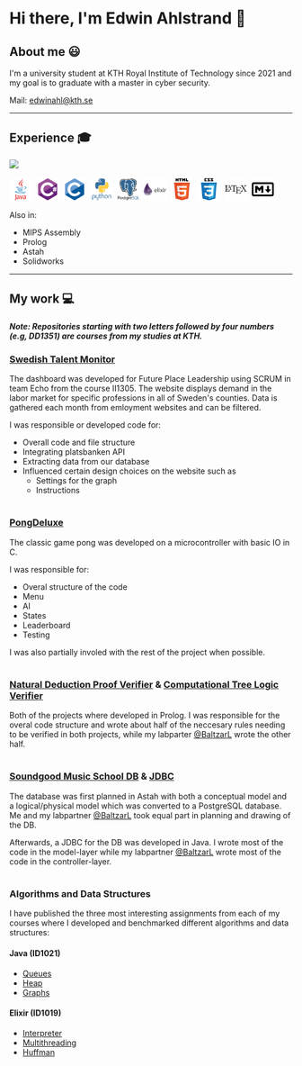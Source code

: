 # Hi there, I'm Edwin Ahlstrand 👋


## About me 😃
I'm a university student at KTH Royal Institute of Technology since 2021 and my goal is to graduate with a master in cyber security.

Mail: edwinahl@kth.se

---

## Experience 🎓

![](https://github-readme-stats.vercel.app/api/top-langs/?username=EdwinAhl&theme=dark&hide_border=false&include_all_commits=true&count_private=false&layout=compact)

<div>
 <img src="https://github.com/devicons/devicon/blob/master/icons/java/java-original-wordmark.svg" title="Java" alt="Java" width="40" height="40"/>&nbsp;
 <img src="https://github.com/devicons/devicon/blob/master/icons/csharp/csharp-original.svg" title="C#" alt="csharp" width="40" height="40"/>&nbsp;
 <img src="https://github.com/devicons/devicon/blob/master/icons/c/c-original.svg" title="C" alt="C" width="40" height="40"/>&nbsp;
 <img src="https://github.com/devicons/devicon/blob/master/icons/python/python-original-wordmark.svg" title="Python" alt="Python" width="40" height="40"/>&nbsp;
 <img src="https://github.com/devicons/devicon/blob/master/icons/postgresql/postgresql-original-wordmark.svg" title="PostgreSQL" alt="PostgreSQL" width="40" height="40"/>&nbsp;
 <img src="https://github.com/devicons/devicon/blob/master/icons/elixir/elixir-original-wordmark.svg" title="Elixir" alt="Elixir" width="40" height="40"/>&nbsp;
 <img src="https://github.com/devicons/devicon/blob/master/icons/html5/html5-original-wordmark.svg" title="HTML" alt="HTML" width="40" height="40"/>&nbsp;
 <img src="https://github.com/devicons/devicon/blob/master/icons/css3/css3-original-wordmark.svg" title="CSS" alt="CSS" width="40" height="40"/>&nbsp;
 <img src="https://github.com/devicons/devicon/blob/master/icons/latex/latex-original.svg" title="LaTeX" alt="LaTeX" width="40" height="40"/>&nbsp;
 <img src="https://github.com/devicons/devicon/blob/master/icons/markdown/markdown-original.svg" title="Markdown" alt="Markdown" width="40" height="40"/>&nbsp;
<div>
 
Also in:                                                                                                                                              
- MIPS Assembly
- Prolog
- Astah
- Solidworks

---
 
## My work 💻

#### *Note: Repositories starting with two letters followed by four numbers (e.g, DD1351) are courses from my studies at KTH.*

### [Swedish Talent Monitor](https://swedishtalentmonitor.com/)
The dashboard was developed for Future Place Leadership using SCRUM in team Echo from the course II1305. The website displays demand in the labor market for specific professions in all of Sweden's counties. Data is gathered each month from emloyment websites and can be filtered. 

I was responsible or developed code for: 
- Overall code and file structure
- Integrating platsbanken API
- Extracting data from our database
- Influenced certain design choices on the website such as
  - Settings for the graph
  - Instructions


#

### [PongDeluxe](https://github.com/EdwinAhl/IS1200-PongDeluxe)
The classic game pong was developed on a microcontroller with basic IO in C. 

I was responsible for:
- Overal structure of the code
- Menu
- AI
- States
- Leaderboard
- Testing

I was also partially involed with the rest of the project when possible.

#
 
### [Natural Deduction Proof Verifier](https://github.com/EdwinAhl/DD1351-Task-2) & [Computational Tree Logic Verifier](https://github.com/EdwinAhl/DD1351-Task-3) 
Both of the projects where developed in Prolog. I was responsible for the overal code structure and wrote about half of the neccesary rules needing to be verified in both projects, while my labparter [@BaltzarL](https://github.com/BaltzarL) wrote the other half.

#

### [Soundgood Music School DB](https://github.com/EdwinAhl/IV1351-Soundgood-Music-DB) & [JDBC](https://github.com/EdwinAhl/IV1351-Task-4)
The database was first planned in Astah with both a conceptual model and a logical/physical model which was converted to a PostgreSQL database. Me and my labpartner [@BaltzarL](https://github.com/BaltzarL) took equal part in planning and drawing of the DB.

Afterwards, a JDBC for the DB was developed in Java. I wrote most of the code in the model-layer while my labpartner [@BaltzarL](https://github.com/BaltzarL) wrote most of the code in the controller-layer. 

#

### Algorithms and Data Structures
I have published the three most interesting assignments from each of my courses where I developed and benchmarked different algorithms and data structures:
                                                                                                                                              
#### Java (ID1021)
- [Queues](https://github.com/EdwinAhl/ID1021-Queues)
- [Heap](https://github.com/EdwinAhl/ID1021-Heap)
- [Graphs](https://github.com/EdwinAhl/ID1021-Graphs)
                                                                                                                                              
#### Elixir (ID1019)
- [Interpreter](https://github.com/EdwinAhl/ID1019-Interpreter)
- [Multithreading](https://github.com/EdwinAhl/ID1019-Philosophers)                                                                                 
- [Huffman](https://github.com/EdwinAhl/ID1019-Huffman)                                                           
